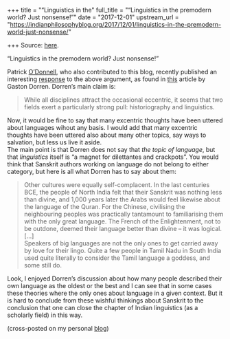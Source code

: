 +++
title = "“Linguistics in the"
full_title = "“Linguistics in the premodern world? Just nonsense!”"
date = "2017-12-01"
upstream_url = "https://indianphilosophyblog.org/2017/12/01/linguistics-in-the-premodern-world-just-nonsense/"

+++
Source: [here](https://indianphilosophyblog.org/2017/12/01/linguistics-in-the-premodern-world-just-nonsense/).

“Linguistics in the premodern world? Just nonsense!”

Patrick [O’Donnell](https://independent.academia.edu/PatrickSODonnell),
who also contributed to this blog, recently published an interesting
[response](http://www.religiousleftlaw.com/2017/09/the-indic-or-indian-contribution-to-grammar-linguistics-and-the-philosophy-of-language.html)
to the above argument, as found in
[this](https://aeon.co/essays/why-is-linguistics-such-a-magnet-for-dilettantes-and-crackpots)
article by Gaston Dorren. Dorren’s main claim is:

> While all disciplines attract the occasional eccentric, it seems that
> two fields exert a particularly strong pull: historiography and
> linguistics.

Now, it would be fine to say that many excentric thoughts have been
uttered about languages wihout any basis. I would add that many
excentric thoughts have been uttered also about many other topics, say
ways to salvation, but less us live it aside.  
The main point is that Dorren does not say that *the topic of language*,
but that *linguistics* itself is “a magnet for dilettantes and
crackpots”. You would think that Sanskrit authors working on language do
not belong to either category, but here is all what Dorren has to say
about them:

> Other cultures were equally self-complacent. In the last centuries
> BCE, the people of North India felt that their Sanskrit was nothing
> less than divine, and 1,000 years later the Arabs would feel likewise
> about the language of the Quran. For the Chinese, civilising the
> neighbouring peoples was practically tantamount to familiarising them
> with the only great language. The French of the Enlightenment, not to
> be outdone, deemed their language better than divine – it was logical.
> \[…\]  
> Speakers of big languages are not the only ones to get carried away by
> love for their lingo. Quite a few people in Tamil Nadu in South India
> used quite literally to consider the Tamil language a goddess, and
> some still do.

Look, I enjoyed Dorren’s discussion about how many people described
their own language as the oldest or the best and I can see that in some
cases these theories where the only ones about language in a given
context. But it is hard to conclude from these wishful thinkings about
Sanskrit to the conclusion that one can close the chapter of Indian
linguistics (as a scholarly field) in this way.

(cross-posted on my personal [blog](http://elisafreschi.com))

